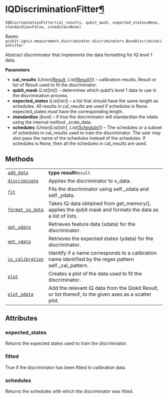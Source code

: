 # IQDiscriminationFitter[¶](#iqdiscriminationfitter "Permalink to this headline")

<span id="undefined" />

`IQDiscriminationFitter(cal_results, qubit_mask, expected_states=None, standardize=False, schedules=None)`

Bases: `qiskit.ignis.measurement.discriminator.discriminators.BaseDiscriminationFitter`

Abstract discriminator that implements the data formatting for IQ level 1 data.

**Parameters**

*   **cal\_results** (*Union\[*[*Result*](qiskit.result.Result#qiskit.result.Result "qiskit.result.Result")*, List\[*[*Result*](qiskit.result.Result#qiskit.result.Result "qiskit.result.Result")*]]*) – calibration results, Result or list of Result used to fit the discriminator.
*   **qubit\_mask** (*List\[int]*) – determines which qubit’s level 1 data to use in the discrimination process.
*   **expected\_states** (*List\[str]*) – a list that should have the same length as schedules. All results in cal\_results are used if schedules is None. expected\_states must have the corresponding length.
*   **standardize** (*bool*) – if true the discriminator will standardize the xdata using the internal method \_scale\_data.
*   **schedules** (*Union\[List\[str], List\[*[*Schedule*](qiskit.pulse.Schedule#qiskit.pulse.Schedule "qiskit.pulse.Schedule")*]]*) – The schedules or a subset of schedules in cal\_results used to train the discriminator. The user may also pass the name of the schedules instead of the schedules. If schedules is None, then all the schedules in cal\_results are used.

## Methods

|                                                                                                                                                                                                                    |                                                                                                            |
| ------------------------------------------------------------------------------------------------------------------------------------------------------------------------------------------------------------------ | ---------------------------------------------------------------------------------------------------------- |
| [`add_data`](qiskit.ignis.measurement.IQDiscriminationFitter.add_data#qiskit.ignis.measurement.IQDiscriminationFitter.add_data "qiskit.ignis.measurement.IQDiscriminationFitter.add_data")                         | **type result**`Result`                                                                                    |
| [`discriminate`](qiskit.ignis.measurement.IQDiscriminationFitter.discriminate#qiskit.ignis.measurement.IQDiscriminationFitter.discriminate "qiskit.ignis.measurement.IQDiscriminationFitter.discriminate")         | Applies the discriminator to x\_data.                                                                      |
| [`fit`](qiskit.ignis.measurement.IQDiscriminationFitter.fit#qiskit.ignis.measurement.IQDiscriminationFitter.fit "qiskit.ignis.measurement.IQDiscriminationFitter.fit")                                             | Fits the discriminator using self.\_xdata and self.\_ydata.                                                |
| [`format_iq_data`](qiskit.ignis.measurement.IQDiscriminationFitter.format_iq_data#qiskit.ignis.measurement.IQDiscriminationFitter.format_iq_data "qiskit.ignis.measurement.IQDiscriminationFitter.format_iq_data") | Takes IQ data obtained from get\_memory(), applies the qubit mask and formats the data as a list of lists. |
| [`get_xdata`](qiskit.ignis.measurement.IQDiscriminationFitter.get_xdata#qiskit.ignis.measurement.IQDiscriminationFitter.get_xdata "qiskit.ignis.measurement.IQDiscriminationFitter.get_xdata")                     | Retrieves feature data (xdata) for the discriminator.                                                      |
| [`get_ydata`](qiskit.ignis.measurement.IQDiscriminationFitter.get_ydata#qiskit.ignis.measurement.IQDiscriminationFitter.get_ydata "qiskit.ignis.measurement.IQDiscriminationFitter.get_ydata")                     | Retrieves the expected states (ydata) for the discriminator.                                               |
| [`is_calibration`](qiskit.ignis.measurement.IQDiscriminationFitter.is_calibration#qiskit.ignis.measurement.IQDiscriminationFitter.is_calibration "qiskit.ignis.measurement.IQDiscriminationFitter.is_calibration") | Identify if a name corresponds to a calibration name identified by the regex pattern self.\_cal\_pattern.  |
| [`plot`](qiskit.ignis.measurement.IQDiscriminationFitter.plot#qiskit.ignis.measurement.IQDiscriminationFitter.plot "qiskit.ignis.measurement.IQDiscriminationFitter.plot")                                         | Creates a plot of the data used to fit the discriminator.                                                  |
| [`plot_xdata`](qiskit.ignis.measurement.IQDiscriminationFitter.plot_xdata#qiskit.ignis.measurement.IQDiscriminationFitter.plot_xdata "qiskit.ignis.measurement.IQDiscriminationFitter.plot_xdata")                 | Add the relevant IQ data from the Qiskit Result, or list thereof, to the given axes as a scatter plot.     |

## Attributes

<span id="undefined" />

### expected\_states

Returns the expected states used to train the discriminator.

<span id="undefined" />

### fitted

True if the discriminator has been fitted to calibration data.

<span id="undefined" />

### schedules

Returns the schedules with which the discriminator was fitted.
